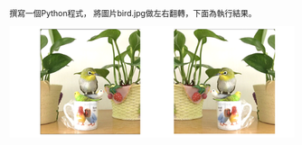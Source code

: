 撰寫一個Python程式，
將圖片bird.jpg做左右翻轉，下面為執行結果。

![image](https://github.com/gjlmotea/PracticePython/blob/master/ch17/04/IMAGE.png)

